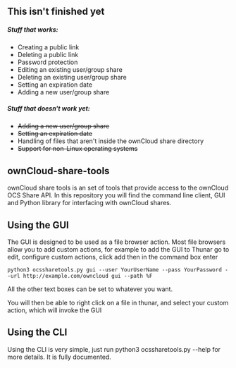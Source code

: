 ## This isn't finished yet
##### Stuff that works:
* Creating a public link
* Deleting a public link
* Password protection
* Editing an existing user/group share
* Deleting an existing user/group share
* Setting an expiration date
* Adding a new user/group share

##### Stuff that doesn't work yet:
* ~~Adding a new user/group share~~
* ~~Setting an expiration date~~
* Handling of files that aren't inside the ownCloud share directory
* ~~Support for non-Linux operating systems~~

## ownCloud-share-tools

ownCloud share tools is an set of tools that provide access to the ownCloud OCS Share API. In this repository you will find the command line client, GUI and Python library for interfacing with ownCloud shares.

## Using the GUI

The GUI is designed to be used as a file browser action. Most file browsers allow you to add custom actions, for example to add the GUI to Thunar go to edit, configure custom actions, click add then in the command box enter

`python3 ocssharetools.py gui --user YourUserName --pass YourPassword --url http://example.com/owncloud gui --path %F`

All the other text boxes can be set to whatever you want.

You will then be able to right click on a file in thunar, and select your custom action, which will invoke the GUI

## Using the CLI
Using the CLI is very simple, just run python3 ocssharetools.py --help for more details. It is fully documented.
